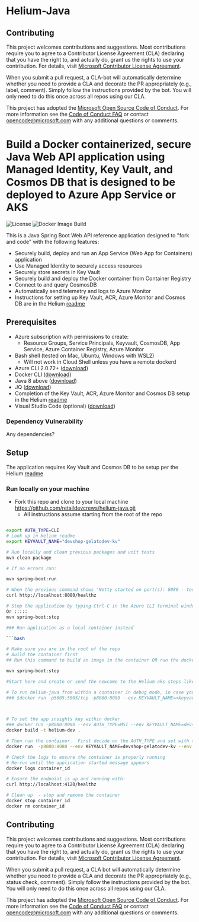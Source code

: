 # Helium-Java

## Contributing

This project welcomes contributions and suggestions.  Most contributions require you to agree to a
Contributor License Agreement (CLA) declaring that you have the right to, and actually do, grant us
the rights to use your contribution. For details, visit [Microsoft Contributor License Agreement](https://cla.opensource.microsoft.com).

When you submit a pull request, a CLA-bot will automatically determine whether you need to provide
a CLA and decorate the PR appropriately (e.g., label, comment). Simply follow the instructions
provided by the bot. You will only need to do this once across all repos using our CLA.

This project has adopted the [Microsoft Open Source Code of Conduct](https://opensource.microsoft.com/codeofconduct/).
For more information see the [Code of Conduct FAQ](https://opensource.microsoft.com/codeofconduct/faq/) or
contact [opencode@microsoft.com](mailto:opencode@microsoft.com) with any additional questions or comments.

# Build a Docker containerized, secure Java Web API application using Managed Identity, Key Vault, and Cosmos DB that is designed to be deployed to Azure App Service or AKS

![License](https://img.shields.io/badge/license-MIT-green.svg)
![Docker Image Build](https://github.com/retaildevcrews/helium-typescript/workflows/Docker%20Image%20Build/badge.svg)

This is a Java Spring Boot Web API reference application designed to "fork and code" with the following features:

- Securely build, deploy and run an App Service (Web App for Containers) application
- Use Managed Identity to securely access resources
- Securely store secrets in Key Vault
- Securely build and deploy the Docker container from Container Registry
- Connect to and query CosmosDB
- Automatically send telemetry and logs to Azure Monitor
- Instructions for setting up Key Vault, ACR, Azure Monitor and Cosmos DB are in the Helium [readme](https://github.com/retaildevcrews/helium)

## Prerequisites

- Azure subscription with permissions to create:
  - Resource Groups, Service Principals, Keyvault, CosmosDB, App Service, Azure Container Registry, Azure Monitor
- Bash shell (tested on Mac, Ubuntu, Windows with WSL2)
  - Will not work in Cloud Shell unless you have a remote dockerd
- Azure CLI 2.0.72+ ([download](https://docs.microsoft.com/en-us/cli/azure/install-azure-cli?view=azure-cli-latest))
- Docker CLI ([download](https://docs.docker.com/install/))
- Java 8 above ([download](https://nodejs.org/en/download/)) 
- JQ ([download](https://stedolan.github.io/jq/download/))
- Completion of the Key Vault, ACR, Azure Monitor and Cosmos DB setup in the Helium [readme](https://github.com/retaildevcrews/helium)
- Visual Studio Code (optional) ([download](https://code.visualstudio.com/download))

### Dependency Vulnerability

Any dependencies?  

## Setup

The application requires Key Vault and Cosmos DB to be setup per the Helium [readme](https://github.com/retaildevcrews/helium)

### Run locally on your machine

- Fork this repo and clone to your local machine  https://github.com/retaildevcrews/helium-java.git 
  - All instructions assume starting from the root of the repo

```bash

export AUTH_TYPE=CLI
# Look up in Helium readme
export KEYVAULT_NAME="devshop-gelatodev-kv"

# Run locally and clean previous packages and unit tests
mvn clean package 

# If no errors run:

mvn spring-boot:run

# When the previous command shows 'Netty started on port(s): 8080 - test the application (takes about 10 seconds to start) in a new window
curl http://localhost:8080/healthz

# Stop the application by typing Ctrl-C in the Azure CLI terminal window
Or :::::
mvn spring-boot:stop

### Run application as a local container instead

```bash

# Make sure you are in the root of the repo
# Build the container first 
## Run this command to build an image in the container OR run the docker build command.  But first run the command below to stop the previous instance and free up port 8080:

mvn spring-boot:stop 

#Start here and create or send the newcome to the Helium-aks steps like node.js

# To run helium-java from within a container in debug mode, in case you have made any changes to Docker container
### $docker run -p5005:5005/tcp -p8080:8080 --env KEYVAULT_NAME=<keyvault-name> --env AUTH_TYPE=<CLI|MSI> -kv myimage:latest

 

# To set the app insights key within docker
### docker run -p8080:8080 --env AUTH_TYPE=MSI --env KEYVAULT_NAME=devshop-gelatodev-kv --env APPLICATIONINSIGHTS_CONNECTION_STRING=InstrumentationKey=<App insights key> myimage:latest
docker build -t helium-dev .

# Then run the container.  First decide on the AUTH_TYPE and set with this command:
docker run  -p8080:8080 --env KEYVAULT_NAME=devshop-gelatodev-kv --env AUTH_TYPE=<CLI or MSI> helium-dev:latest

# Check the logs to ensure the container is properly running
# Re-run until the application started message appears
docker logs container_id

# Ensure the endpoint is up and running with:
curl http://localhost:4120/healthz

# Clean up  - stop and remove the container
docker stop container_id
docker rm container_id

```

## Contributing

This project welcomes contributions and suggestions.  Most contributions require you to agree to a
Contributor License Agreement (CLA) declaring that you have the right to, and actually do, grant us
the rights to use your contribution. For details, visit [Microsoft Contributor License Agreement](https://cla.opensource.microsoft.com).

When you submit a pull request, a CLA bot will automatically determine whether you need to provide
a CLA and decorate the PR appropriately (e.g., status check, comment). Simply follow the instructions
provided by the bot. You will only need to do this once across all repos using our CLA.

This project has adopted the [Microsoft Open Source Code of Conduct](https://opensource.microsoft.com/codeofconduct/).
For more information see the [Code of Conduct FAQ](https://opensource.microsoft.com/codeofconduct/faq/) or
contact [opencode@microsoft.com](mailto:opencode@microsoft.com) with any additional questions or comments.

